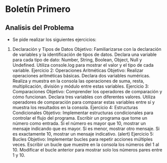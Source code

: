 # Boletín Primero
## Analisis del Problema
- Se pide realizar los siguientes ejercicios:
1. Declaración y Tipos de Datos
Objetivo: Familiarizarse con la declaración de variables y la identificación de tipos de datos.
Declara una variable para cada tipo de dato: Number, String, Boolean, Object, Null y Undefined.
Utiliza console.log para mostrar el valor y el tipo de cada variable.
Ejercicio 2: Operaciones Aritméticas
Objetivo: Realizar operaciones aritméticas básicas.
Declara dos variables numéricas.
Realiza y muestra en la consola las operaciones de suma, resta, multiplicación, división y módulo entre estas variables.
Ejercicio 3: Comparaciones
Objetivo: Comprender los operadores de comparación y cómo funcionan.
Declara tres variables con diferentes valores.
Utiliza operadores de comparación para comparar estas variables entre sí y muestra los resultados en la consola.
Ejercicio 4: Estructuras Condicionales
Objetivo: Implementar estructuras condicionales para controlar el flujo del programa.
Escribir un programa que tome un número como entrada.
Si el número es mayor que 10, mostrar un mensaje indicando que es mayor. Si es menor, mostrar otro mensaje. Si es exactamente 10, mostrar un mensaje indicativo. (alert)
Ejercicio 5: Bucles
Objetivo: Implementar bucles para repetir acciones múltiples veces.
Escribir un bucle que muestre en la consola los números del 1 al 10.
Modificar el bucle anterior para mostrar solo los números pares entre 1 y 10.

